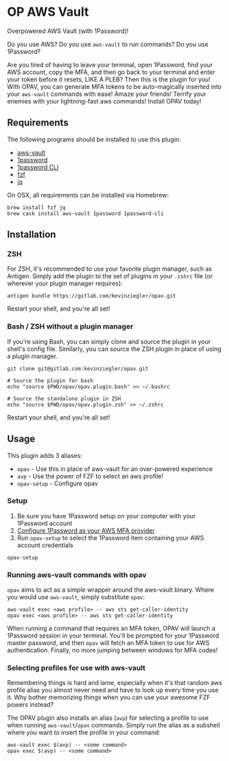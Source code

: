 # OP AWS Vault
Overpowered AWS Vault (with 1Password)!

Do you use AWS?
Do you use `aws-vault` to run commands?
Do you use 1Password?

Are you tired of having to leave your terminal, open 1Password, find your AWS account, copy the MFA, and then go back to your terminal and enter your token before it resets, LIKE A PLEB?  Then this is the plugin for you!  With OPAV, you can generate MFA tokens to be auto-magically inserted into your `aws-vault` commands with ease!  Amaze your friends!  Terrify your enemies with your lightning-fast aws commands!  Install OPAV today!

## Requirements
The following programs should be installed to use this plugin:
* [aws-vault](https://github.com/99designs/aws-vault)
* [1password](https://1password.com/)
* [1password CLI](https://1password.com/downloads/command-line/)
* [fzf](https://github.com/junegunn/fzf)
* [jq](https://stedolan.github.io/jq/)

On OSX, all requirements can be installed via Homebrew:
``` shell
brew install fzf jq
brew cask install aws-vault 1password 1password-cli
```

## Installation
### ZSH
For ZSH, it's recommended to use your favorite plugin manager, such as Antigen.  Simply add the plugin to the set of plugins in your `.zshrc` file (or wherever your plugin manager requires):
```
antigen bundle https://gitlab.com/kevinziegler/opav.git
```
Restart your shell, and you're all set!

### Bash / ZSH without a plugin manager
If you're using Bash, you can simply clone and source the plugin in your shell's config file.  Similarly, you can source the ZSH plugin in place of using a plugin manager.
``` shellsession
git clone git@gitlab.com:kevinziegler/opav.git

# Source the plugin for bash
echo "source $PWD/opav/opav.plugin.bash" >> ~/.bashrc

# Source the standalone plugin in ZSH
echo "source $PWD/opav/opav.plugin.zsh" >> ~/.zshrc
```
Restart your shell, and you're all set!

## Usage
This plugin adds 3 aliases:
* `opav` - Use this in place of aws-vault for an over-powered experience
* `avp` - Use the power of FZF to select an aws profile!
* `opav-setup` - Configure opav

### Setup
1. Be sure you have 1Password setup on your computer with your 1Password account
2. [Configure 1Password as your AWS MFA provider](https://support.1password.com/one-time-passwords/)
3. Run `opav-setup` to select the 1Password item containing your AWS account credentials
``` shellsession
opav-setup
```

### Running aws-vault commands with opav
`opav` aims to act as a simple wrapper around the aws-vault binary.  Where you would use `aws-vault`, simply substitute `opav`:

``` shellsession
aws-vault exec <aws profile> -- aws sts get-caller-identity
opav exec <aws profile> -- aws sts get-caller-identity
```

When running a command that requires an MFA token, OPAV will launch a 1Password session in your terminal.  You'll be prompted for your 1Password master password, and then `opav` will fetch an MFA token to use for AWS authentication.  Finally, no more jumping between windows for MFA codes!

### Selecting profiles for use with aws-vault
Remembering things is hard and lame, especially when it's that random aws profile alias you almost never need and have to look up every time you use it.  Why bother memorizing things when you can use your awesome FZF powers instead?

The OPAV plugin also installs an alias (`avp`) for selecting a profile to use when running `aws-vault`/`opav` commands.  Simply run the alias as a subshell where you want to insert the profile in your command:
``` shellsession
aws-vault exec $(avp) -- <some command>
opav exec $(avp) -- <some command>
```
